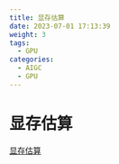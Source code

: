 ```yaml
---
title: 显存估算
date: 2023-07-01 17:13:39
weight: 3
tags:
  - GPU
categories: 
  - AIGC
  - GPU
---
```


<p></p>
<!-- more -->


# 显存估算
[显存估算](https://candied-skunk-1ca.notion.site/e4e6bd5f7c43430fa2e805c5a2777308?pvs=4)